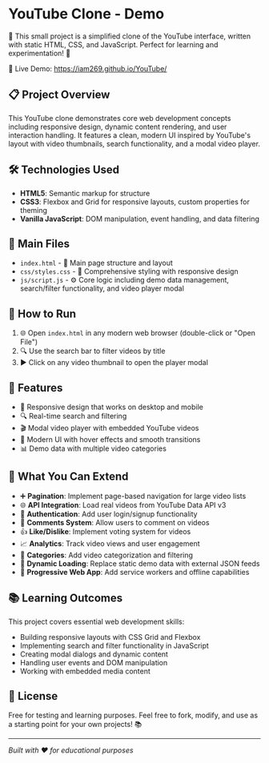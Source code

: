 # YouTube Clone - Demo

🎥 This small project is a simplified clone of the YouTube interface, written with static HTML, CSS, and JavaScript. Perfect for learning and experimentation! 🚀

🔗 Live Demo: https://iam269.github.io/YouTube/

## 📋 Project Overview
This YouTube clone demonstrates core web development concepts including responsive design, dynamic content rendering, and user interaction handling. It features a clean, modern UI inspired by YouTube's layout with video thumbnails, search functionality, and a modal video player.

## 🛠️ Technologies Used
- **HTML5**: Semantic markup for structure
- **CSS3**: Flexbox and Grid for responsive layouts, custom properties for theming
- **Vanilla JavaScript**: DOM manipulation, event handling, and data filtering

## 📁 Main Files
- `index.html` - 📄 Main page structure and layout
- `css/styles.css` - 🎨 Comprehensive styling with responsive design
- `js/script.js` - ⚙️ Core logic including demo data management, search/filter functionality, and video player modal

## 🚀 How to Run
1. 🌐 Open `index.html` in any modern web browser (double-click or "Open File")
2. 🔍 Use the search bar to filter videos by title
3. ▶️ Click on any video thumbnail to open the player modal

## 🔧 Features
- 📱 Responsive design that works on desktop and mobile
- 🔍 Real-time search and filtering
- 🎬 Modal video player with embedded YouTube videos
- 🎨 Modern UI with hover effects and smooth transitions
- 📊 Demo data with multiple video categories

## 🚀 What You Can Extend
- ➕ **Pagination**: Implement page-based navigation for large video lists
- 🌐 **API Integration**: Load real videos from YouTube Data API v3
- 🔐 **Authentication**: Add user login/signup functionality
- 💬 **Comments System**: Allow users to comment on videos
- 👍 **Like/Dislike**: Implement voting system for videos
- 📈 **Analytics**: Track video views and user engagement
- 🎯 **Categories**: Add video categorization and filtering
- 🔄 **Dynamic Loading**: Replace static demo data with external JSON feeds
- 📱 **Progressive Web App**: Add service workers and offline capabilities

## 📚 Learning Outcomes
This project covers essential web development skills:
- Building responsive layouts with CSS Grid and Flexbox
- Implementing search and filter functionality in JavaScript
- Creating modal dialogs and dynamic content
- Handling user events and DOM manipulation
- Working with embedded media content

## 📄 License
Free for testing and learning purposes. Feel free to fork, modify, and use as a starting point for your own projects! 📚

---

*Built with ❤️ for educational purposes*